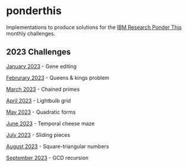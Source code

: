 # ponderthis
Implementations to produce solutions for the [IBM Research Ponder This](https://research.ibm.com/haifa/ponderthis/index.shtml) monthly challenges.

## 2023 Challenges

[January 2023](2023/01/) - Gene editing

[Februrary 2023](2023/02/) - Queens & kings problem

[March 2023](2023/03/) - Chained primes

[April 2023](2023/04/) - Lightbulb grid

[May 2023](2023/05/) - Quadratic forms

[June 2023](2023/06/) - Temporal cheese maze

[July 2023](2023/07/) - Sliding pieces

[August 2023](2023/08/) - Square-triangular numbers

[September 2023](2023/09/) - GCD recursion